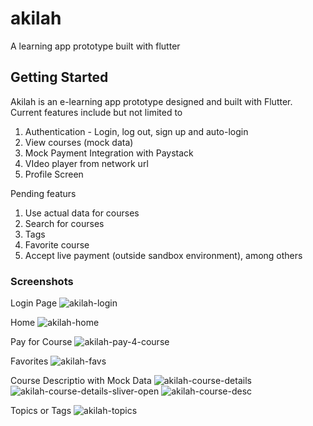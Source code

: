 # akilah

A learning app prototype built with flutter

## Getting Started

Akilah is an e-learning app prototype designed and built with Flutter.
Current features include but not limited to

1. Authentication - Login, log out, sign up and auto-login
2. View courses (mock data)
3. Mock Payment Integration with Paystack
4. VIdeo player from network url
5. Profile Screen

Pending featurs

1. Use actual data for courses
2. Search for courses
3. Tags
4. Favorite course
5. Accept live payment (outside sandbox environment), among others

### Screenshots

Login Page
![akilah-login](https://user-images.githubusercontent.com/37773533/175377140-7336cfc0-b34a-4e96-87a8-e157e84a1b71.jpeg)

Home
![akilah-home](https://user-images.githubusercontent.com/37773533/175376597-22622da9-6c9d-4bac-bda5-778d49679b65.jpeg)

Pay for Course
![akilah-pay-4-course](https://user-images.githubusercontent.com/37773533/175376672-3bb47275-a624-4594-be31-7eb7b7317705.jpeg)

Favorites
![akilah-favs](https://user-images.githubusercontent.com/37773533/175376790-781f008c-90a5-424c-b352-897d32eb0e96.jpeg)

Course Descriptio with Mock Data
![akilah-course-details](https://user-images.githubusercontent.com/37773533/175376980-b98cfa42-e1cc-4666-be6a-e45aedeebc29.jpeg)
![akilah-course-details-sliver-open](https://user-images.githubusercontent.com/37773533/175376986-7b1b54ad-515c-4171-8566-7ef8ed084de3.jpeg)
![akilah-course-desc](https://user-images.githubusercontent.com/37773533/175376990-f29cdc9e-5102-4ca8-b835-ebdc6e1790b4.jpeg)

Topics or Tags
![akilah-topics](https://user-images.githubusercontent.com/37773533/175377335-17c0f55b-9c26-4cde-8c99-a4c8c0a310c8.jpeg)
